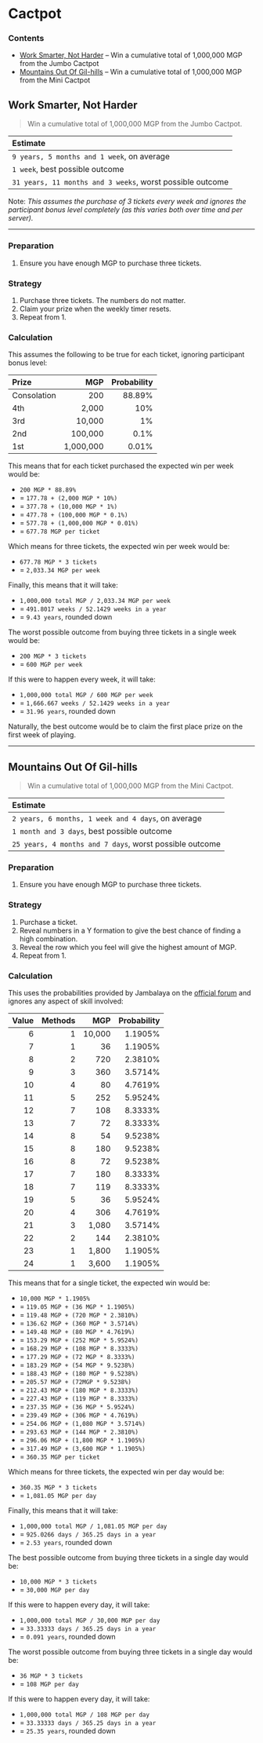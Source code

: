 # Cactpot

### Contents

* [Work Smarter, Not Harder](#work-smarter-not-harder) &ndash; Win a cumulative total of 1,000,000 MGP from the Jumbo Cactpot
* [Mountains Out Of Gil-hills](#mountains-out-of-gil-hills) &ndash; Win a cumulative total of 1,000,000 MGP from the Mini Cactpot

## Work Smarter, Not Harder
> Win a cumulative total of 1,000,000 MGP from the Jumbo Cactpot.

| Estimate |
| :-- |
| `9 years, 5 months and 1 week`, on average |
| `1 week`, best possible outcome |
| `31 years, 11 months and 3 weeks`, worst possible outcome |

Note: *This assumes the purchase of 3 tickets every week and ignores the participant bonus level completely (as this varies both over time and per server).*

---

### Preparation

1. Ensure you have enough MGP to purchase three tickets.

### Strategy

1. Purchase three tickets. The numbers do not matter.
2. Claim your prize when the weekly timer resets.
3. Repeat from 1.

### Calculation

This assumes the following to be true for each ticket, ignoring participant bonus level:

| Prize | MGP | Probability |
| :-- | --: | --: |
| Consolation | 200 | 88.89% |
| 4th | 2,000 | 10% |
| 3rd | 10,000 | 1% |
| 2nd | 100,000 | 0.1% |
| 1st | 1,000,000 | 0.01% |

This means that for each ticket purchased the expected win per week would be:

* `200 MGP * 88.89%`
* = `177.78 + (2,000 MGP * 10%)`
* = `377.78 + (10,000 MGP * 1%)`
* = `477.78 + (100,000 MGP * 0.1%)`
* = `577.78 + (1,000,000 MGP * 0.01%)`
* = `677.78 MGP per ticket`

Which means for three tickets, the expected win per week would be:

* `677.78 MGP * 3 tickets`
* = `2,033.34 MGP per week`

Finally, this means that it will take:

* `1,000,000 total MGP / 2,033.34 MGP per week`
* = `491.8017 weeks / 52.1429 weeks in a year`
* = `9.43 years`, rounded down

The worst possible outcome from buying three tickets in a single week would be:

* `200 MGP * 3 tickets`
* = `600 MGP per week`

If this were to happen every week, it will take:

* `1,000,000 total MGP / 600 MGP per week`
* = `1,666.667 weeks / 52.1429 weeks in a year`
* = `31.96 years`, rounded down

Naturally, the best outcome would be to claim the first place prize on the first week of playing.

---

## Mountains Out Of Gil-hills
> Win a cumulative total of 1,000,000 MGP from the Mini Cactpot.

| Estimate |
| :-- |
| `2 years, 6 months, 1 week and 4 days`, on average |
| `1 month and 3 days`, best possible outcome |
| `25 years, 4 months and 7 days`, worst possible outcome |

### Preparation

1. Ensure you have enough MGP to purchase three tickets.

### Strategy

1. Purchase a ticket.
2. Reveal numbers in a Y formation to give the best chance of finding a high combination.
3. Reveal the row which you feel will give the highest amount of MGP.
3. Repeat from 1.

### Calculation

This uses the probabilities provided by Jambalaya on the [official forum](http://forum.square-enix.com/ffxiv/threads/227777-About-Mini-Cactpot-Odds?p=2880796&viewfull=1#post2880796) and ignores any aspect of skill involved:

| Value | Methods | MGP | Probability |
| -: | -: | -: | -: |
| 6 | 1 | 10,000 | 1.1905% |
| 7 | 1 | 36 | 1.1905% |
| 8 | 2 | 720 | 2.3810% |
| 9 | 3 | 360 | 3.5714% |
| 10 | 4 | 80 | 4.7619% |
| 11 | 5 | 252 | 5.9524% |
| 12 | 7 | 108 | 8.3333% |
| 13 | 7 | 72 | 8.3333% |
| 14 | 8 | 54 | 9.5238% |
| 15 | 8 | 180 | 9.5238% |
| 16 | 8 | 72 | 9.5238% |
| 17 | 7 | 180 | 8.3333% |
| 18 | 7 | 119 | 8.3333% |
| 19 | 5 | 36 | 5.9524% |
| 20 | 4 | 306 | 4.7619% |
| 21 | 3 | 1,080 | 3.5714% |
| 22 | 2 | 144 | 2.3810% |
| 23 | 1 | 1,800 | 1.1905% |
| 24 | 1 | 3,600 | 1.1905% |

This means that for a single ticket, the expected win would be:

* `10,000 MGP * 1.1905%`
* = `119.05 MGP + (36 MGP * 1.1905%)`
* = `119.48 MGP + (720 MGP * 2.3810%)`
* = `136.62 MGP + (360 MGP * 3.5714%)`
* = `149.48 MGP + (80 MGP * 4.7619%)`
* = `153.29 MGP + (252 MGP * 5.9524%)`
* = `168.29 MGP + (108 MGP * 8.3333%)`
* = `177.29 MGP + (72 MGP * 8.3333%)`
* = `183.29 MGP + (54 MGP * 9.5238%)`
* = `188.43 MGP + (180 MGP * 9.5238%)`
* = `205.57 MGP + (72MGP * 9.5238%)`
* = `212.43 MGP + (180 MGP * 8.3333%)`
* = `227.43 MGP + (119 MGP * 8.3333%)`
* = `237.35 MGP + (36 MGP * 5.9524%)`
* = `239.49 MGP + (306 MGP * 4.7619%)`
* = `254.06 MGP + (1,080 MGP * 3.5714%)`
* = `293.63 MGP + (144 MGP * 2.3810%)`
* = `296.06 MGP + (1,800 MGP * 1.1905%)`
* = `317.49 MGP + (3,600 MGP * 1.1905%)`
* = `360.35 MGP per ticket`

Which means for three tickets, the expected win per day would be:

* `360.35 MGP * 3 tickets`
* = `1,081.05 MGP per day`

Finally, this means that it will take:

* `1,000,000 total MGP / 1,081.05 MGP per day`
* = `925.0266 days / 365.25 days in a year`
* = `2.53 years`, rounded down

The best possible outcome from buying three tickets in a single day would be:

* `10,000 MGP * 3 tickets`
* = `30,000 MGP per day`

If this were to happen every day, it will take:

* `1,000,000 total MGP / 30,000 MGP per day`
* = `33.33333 days / 365.25 days in a year`
* = `0.091 years`, rounded down

The worst possible outcome from buying three tickets in a single day would be:

* `36 MGP * 3 tickets`
* = `108 MGP per day`

If this were to happen every day, it will take:

* `1,000,000 total MGP / 108 MGP per day`
* = `33.33333 days / 365.25 days in a year`
* = `25.35 years`, rounded down